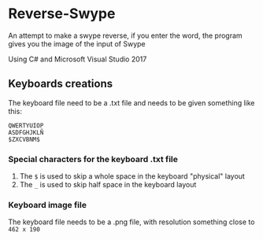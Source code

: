 # Reverse-Swype
An attempt to make a swype reverse, if you enter the word, the program gives you the image of the input of Swype

Using C# and Microsoft Visual Studio 2017

## Keyboards creations

The keyboard file need to be a .txt file and needs to be given something like this:

```
QWERTYUIOP
ASDFGHJKLÑ
$ZXCVBNM$
```

### Special characters for the keyboard .txt file

1. The `$` is used to skip a whole space in the keyboard "physical" layout
2. The `_` is used to skip half space in the keyboard layout

### Keyboard image file

The keyboard file needs to be a .png file, with resolution something close to `462 x 190`
